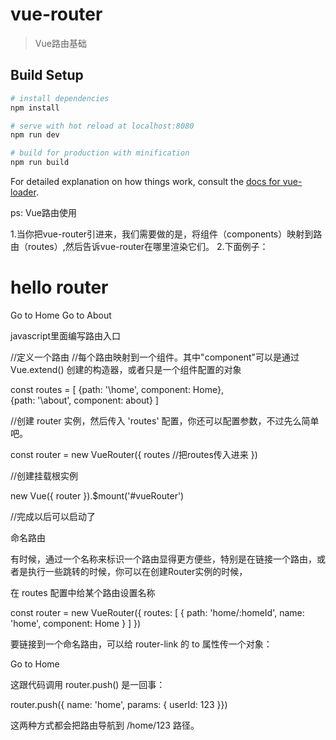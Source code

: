 # vue-router

> Vue路由基础

## Build Setup

``` bash
# install dependencies
npm install

# serve with hot reload at localhost:8080
npm run dev

# build for production with minification
npm run build
```

For detailed explanation on how things work, consult the [docs for vue-loader](http://vuejs.github.io/vue-loader).

ps: Vue路由使用

  1.当你把vue-router引进来，我们需要做的是，将组件（components）映射到路由（routes）,然后告诉vue-router在哪里渲染它们。
  2.下面例子：

   <script src="https://unpkg.com/vue/dist/vue.js"></script>
   <script src="https://unpkg.com/vue-router/dist/vue-router.js"></script>

   <div id="vueRouter">
       <h1>hello router</h1>
       <div>
         <!--使用 router-link组件导航-->
         <!--通过传入 to 属性指定链接.-->
         <!--<router-link>默认会渲染a标签-->
         <router-link to="/home">Go to Home</router-link>
         <router-link to="/about">Go to About</router-link>
       </div>
       <!--将路由组件内容渲染到这里-->
       <router-view/>   
   </div>



  javascript里面编写路由入口


  
   //定义一个路由
   //每个路由映射到一个组件。其中"component"可以是通过 Vue.extend() 创建的构造器，或者只是一个组件配置的对象

   const routes = [
      {path: '\home', component: Home},  
      {path: '\about', component: about}
   ]

  //创建 router 实例，然后传入 'routes' 配置，你还可以配置参数，不过先么简单吧。

  const router = new VueRouter({
    routes   //把routes传入进来
  })

 //创建挂载根实例

   new Vue({
     router
  }).$mount('#vueRouter')

 //完成以后可以启动了


 命名路由

 有时候，通过一个名称来标识一个路由显得更方便些，特别是在链接一个路由，或者是执行一些跳转的时候，你可以在创建Router实例的时候，

 在 routes 配置中给某个路由设置名称

 const router = new VueRouter({
   routes: [
     {
       path: 'home/:homeId',
       name: 'home',
       component: Home
     }
   ]
 })

 要链接到一个命名路由，可以给 router-link 的 to 属性传一个对象：

  <router-link :to="{name: 'home', params:{homeId: 123}}">Go to Home</router-link>

  这跟代码调用 router.push() 是一回事：

  router.push({ name: 'home', params: { userId: 123 }})

  这两种方式都会把路由导航到 /home/123 路径。





